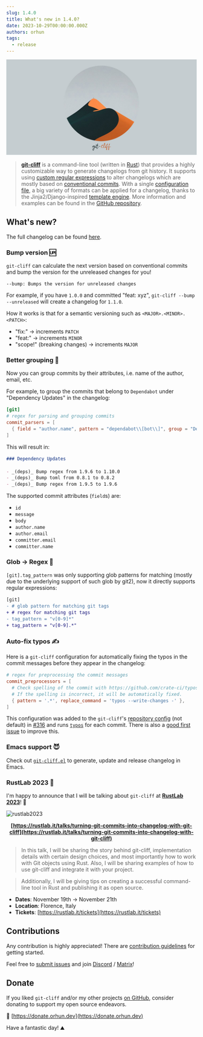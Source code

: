 ```yaml
---
slug: 1.4.0
title: What's new in 1.4.0?
date: 2023-10-29T00:00:00.000Z
authors: orhun
tags:
  - release
---
```

<center>

 <a href="https://github.com/orhun/git-cliff">
    <img src="/img/git-cliff-banner.jpg" />
</a>

</center>

> [**git-cliff**](https://github.com/orhun/git-cliff) is a command-line tool (written in [Rust](https://www.rust-lang.org/)) that provides a highly customizable way to generate changelogs from git history. It supports using [custom regular expressions](/docs/configuration/git#commit_parsers) to alter changelogs which are mostly based on [conventional commits](/docs/configuration/git#conventional_commits). With a single [configuration file](/docs/configuration), a big variety of formats can be applied for a changelog, thanks to the Jinja2/Django-inspired [template engine](/docs/category/templating). More information and examples can be found in the [GitHub repository](https://github.com/orhun/git-cliff).

## What's new?

The full changelog can be found [here](https://github.com/orhun/git-cliff/blob/main/CHANGELOG.md).

### Bump version 🆙

`git-cliff` can calculate the next version based on conventional commits and bump the version for the unreleased changes for you!

```
--bump: Bumps the version for unreleased changes
```

For example, if you have `1.0.0` and committed "feat: xyz", `git-cliff --bump --unreleased` will create a changelog for `1.1.0`.

How it works is that for a semantic versioning such as `<MAJOR>.<MINOR>.<PATCH>`:

- "fix:" -> increments `PATCH`
- "feat:" -> increments `MINOR`
- "scope!" (breaking changes) -> increments `MAJOR`

### Better grouping 👥

Now you can group commits by their attributes, i.e. name of the author, email, etc.

For example, to group the commits that belong to `Dependabot` under "Dependency Updates" in the changelog:

```toml
[git]
# regex for parsing and grouping commits
commit_parsers = [
  { field = "author.name", pattern = "dependabot\\[bot\\]", group = "Dependency Updates"},
]
```

This will result in:

```md
### Dependency Updates

- _(deps)_ Bump regex from 1.9.6 to 1.10.0
- _(deps)_ Bump toml from 0.8.1 to 0.8.2
- _(deps)_ Bump regex from 1.9.5 to 1.9.6
```

The supported commit attributes (`field`s) are:

- `id`
- `message`
- `body`
- `author.name`
- `author.email`
- `committer.email`
- `committer.name`

### Glob -> Regex 🧶

`[git].tag_pattern` was only supporting glob patterns for matching (mostly due to the underlying support of such glob by git2), now it directly supports regular expressions:

```diff
[git]
- # glob pattern for matching git tags
+ # regex for matching git tags
- tag_pattern = "v[0-9]*"
+ tag_pattern = "v[0-9].*"
```

### Auto-fix typos ✍️

Here is a `git-cliff` configuration for automatically fixing the typos in the commit messages before they appear in the changelog:

```toml
# regex for preprocessing the commit messages
commit_preprocessors = [
  # Check spelling of the commit with https://github.com/crate-ci/typos
  # If the spelling is incorrect, it will be automatically fixed.
  { pattern = '.*', replace_command = 'typos --write-changes -' },
]
```

This configuration was added to the `git-cliff`'s [repository config](https://github.com/orhun/git-cliff/blob/main/cliff.toml) (not default) in [#316](https://github.com/orhun/git-cliff/pull/316) and runs [`typos`](https://github.com/crate-ci/typos/) for each commit. There is also a [good first issue](https://github.com/orhun/git-cliff/issues/333) to improve this.

### Emacs support 😈

Check out [`git-cliff.el`](https://github.com/liuyinz/git-cliff.el) to generate, update and release changelog in Emacs.

### RustLab 2023 📢

I'm happy to announce that I will be talking about `git-cliff` at [**RustLab 2023**](https://rustlab.it/)! 🎉

![rustlab2023](/img/rustlab2023.png)

<center>

**[https://rustlab.it/talks/turning-git-commits-into-changelog-with-git-cliff](https://rustlab.it/talks/turning-git-commits-into-changelog-with-git-cliff)**

</center>

> In this talk, I will be sharing the story behind git-cliff, implementation details with certain design choices, and most importantly how to work with Git objects using Rust. Also, I will be sharing examples of how to use git-cliff and integrate it with your project.

> Additionally, I will be giving tips on creating a successful command-line tool in Rust and publishing it as open source.

- **Dates**: November 19th -> November 21th
- **Location**: Florence, Italy
- **Tickets**: [https://rustlab.it/tickets](https://rustlab.it/tickets)

## Contributions

Any contribution is highly appreciated! There are [contribution guidelines](https://github.com/orhun/git-cliff/blob/main/CONTRIBUTING.md) for getting started.

Feel free to [submit issues](https://github.com/orhun/git-cliff/issues/new/choose) and join [Discord](https://discord.gg/W3mAwMDWH4) / [Matrix](https://matrix.to/#/#git-cliff:matrix.org)!

## Donate

If you liked `git-cliff` and/or my other projects [on GitHub](https://github.com/orhun), consider donating to support my open source endeavors.

💖 [https://donate.orhun.dev](https://donate.orhun.dev)

Have a fantastic day! ⛰️
